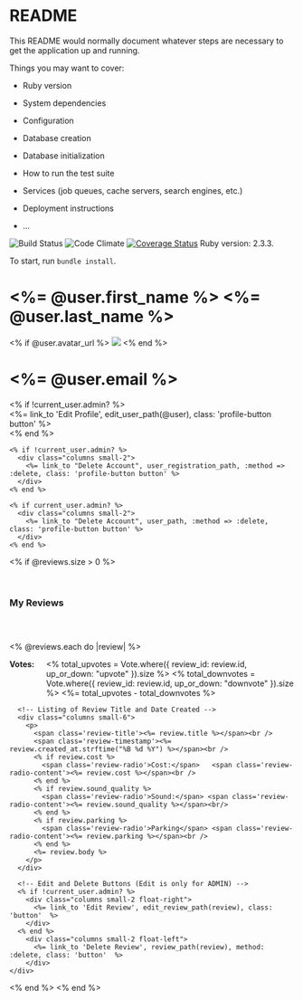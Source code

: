 # README

This README would normally document whatever steps are necessary to get the
application up and running.

Things you may want to cover:

* Ruby version

* System dependencies

* Configuration

* Database creation

* Database initialization

* How to run the test suite

* Services (job queues, cache servers, search engines, etc.)

* Deployment instructions

* ...

![Build Status](https://codeship.com/projects/b0175f50-0761-0135-c695-4619059f53e8/status?branch=master)
![Code Climate](https://codeclimate.com/github/MichaelA59/VenView.png)
[![Coverage Status](https://coveralls.io/repos/github/MichaelA59/VenView/badge.svg?branch=master)](https://coveralls.io/github/MichaelA59/VenView?branch=master)
Ruby version: 2.3.3.

To start, run `bundle install`.




<div class="row">
  <!-- Top banner dispay of UserName/Avatar/Email -->
  <h1 class='small-12 medium-4 columns text-left'> <%= @user.first_name %> <%= @user.last_name %> </h1>
  <% if @user.avatar_url %>
    <img src= "<%= @user.avatar_url %> class='small-12 medium-4 columns text-center'" />
  <% end %>
  <h1 class='small-12 medium-4 columns text-right profile-email'> <%= @user.email %> </h1>
</div>

<!-- ADMIN CONTROLS - - Edit | Delete Profile -->
<div class="row">
  <% if !current_user.admin? %>
    <div class="columns small-2">
      <%= link_to 'Edit Profile', edit_user_path(@user), class: 'profile-button button' %></br>
    </div>
  <% end %>

    <% if !current_user.admin? %>
      <div class="columns small-2">
        <%= link_to "Delete Account", user_registration_path, :method => :delete, class: 'profile-button button' %>
      </div>
    <% end %>

    <% if current_user.admin? %>
      <div class="columns small-2">
        <%= link_to "Delete Account", user_path, :method => :delete, class: 'profile-button button' %>
      </div>
    <% end %>
  </div>

<% if @reviews.size > 0 %>

  <!-- Users Review Header -->
  <div class="row">
    <br/>
    <h3 class='small-12 columns text-left'>My Reviews</h3>
    <div class='small-12 columns'>
      <hr/>
    </div>
  </div>

  <!-- List of all reviews tied to this user -->
  <% @reviews.each do |review| %>
    <div class="row">
      <div class="small-1 columns">
        <strong>Votes:</strong>
        <% total_upvotes = Vote.where({ review_id: review.id, up_or_down: "upvote" }).size %>
        <% total_downvotes = Vote.where({ review_id: review.id, up_or_down: "downvote" }).size %>
        <%= total_upvotes - total_downvotes %>
      </div>

      <!-- Listing of Review Title and Date Created -->
      <div class="columns small-6">
        <p>
          <span class='review-title'><%= review.title %></span><br />
          <span class='review-timestamp'><%= review.created_at.strftime("%B %d %Y") %></span><br />
          <% if review.cost %>
            <span class='review-radio'>Cost:</span>   <span class='review-radio-content'><%= review.cost %></span><br />
          <% end %>
          <% if review.sound_quality %>
            <span class='review-radio'>Sound:</span> <span class='review-radio-content'><%= review.sound_quality %></span><br/>
          <% end %>
          <% if review.parking %>
            <span class='review-radio'>Parking</span> <span class='review-radio-content'><%= review.parking %></span><br />
          <% end %>
          <%= review.body %>
        </p>
      </div>

      <!-- Edit and Delete Buttons (Edit is only for ADMIN) -->
      <% if !current_user.admin? %>
        <div class="columns small-2 float-right">
          <%= link_to 'Edit Review', edit_review_path(review), class: 'button'  %>
        </div>
      <% end %>
        <div class="columns small-2 float-left">
          <%= link_to 'Delete Review', review_path(review), method: :delete, class: 'button'  %>
        </div>
    </div>
  <% end %>
<% end %>
